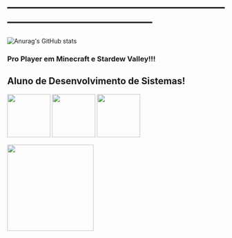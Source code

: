 # ——————————————————————————————
![Anurag's GitHub stats](https://github-readme-stats.vercel.app/api?username=Syck.exe&show_icons=true&theme=transparent)
### Pro Player em Minecraft e Stardew Valley!!!
## Aluno de Desenvolvimento de Sistemas!
<img height="100px" src="https://cdn.jsdelivr.net/gh/devicons/devicon/icons/canva/canva-original.svg" /> <img height="100px" src="https://cdn.jsdelivr.net/gh/devicons/devicon/icons/android/android-original.svg" /> <img height="100px" src="https://cdn.jsdelivr.net/gh/devicons/devicon/icons/visualstudio/visualstudio-plain-wordmark.svg" />

<img height="200px" width="200px" src="https://static.wikia.nocookie.net/videogame-composers/images/9/9d/Co010.jpg/revision/latest?cb=20171030141552">
